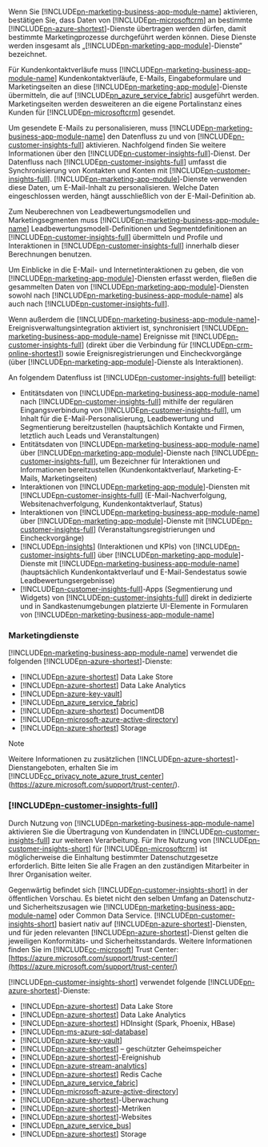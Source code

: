 Wenn Sie [!INCLUDE[pn-marketing-business-app-module-name](../includes/pn-marketing-business-app-module-name.md)] aktivieren, bestätigen Sie, dass Daten von [!INCLUDE[pn-microsoftcrm](../includes/pn-microsoftcrm.md)] an bestimmte [!INCLUDE[pn-azure-shortest](../includes/pn-azure-shortest.md)]-Dienste übertragen werden dürfen, damit bestimmte Marketingprozesse durchgeführt werden können. Diese Dienste werden insgesamt als „[!INCLUDE[pn-marketing-app-module](../includes/pn-marketing-app-module.md)]-Dienste” bezeichnet.

Für Kundenkontaktverläufe muss [!INCLUDE[pn-marketing-business-app-module-name](../includes/pn-marketing-business-app-module-name.md)] Kundenkontaktverläufe, E-Mails, Eingabeformulare und Marketingseiten an diese [!INCLUDE[pn-marketing-app-module](../includes/pn-marketing-app-module.md)]-Dienste übermitteln, die auf [!INCLUDE[pn_azure_service_fabric](../includes/pn_azure_service_fabric.md)] ausgeführt werden. Marketingseiten werden desweiteren an die eigene Portalinstanz eines Kunden für [!INCLUDE[pn-microsoftcrm](../includes/pn-microsoftcrm.md)] gesendet.

Um gesendete E-Mails zu personalisieren, muss [!INCLUDE[pn-marketing-business-app-module-name](../includes/pn-marketing-business-app-module-name.md)] den Datenfluss zu und von [!INCLUDE[pn-customer-insights-full](../includes/pn-customer-insights-full.md)] aktivieren. Nachfolgend finden Sie weitere Informationen über den [!INCLUDE[pn-customer-insights-full](../includes/pn-customer-insights-full.md)]-Dienst. Der Datenfluss nach [!INCLUDE[pn-customer-insights-full](../includes/pn-customer-insights-full.md)] umfasst die Synchronisierung von Kontakten und Konten mit [!INCLUDE[pn-customer-insights-full](../includes/pn-customer-insights-full.md)]. [!INCLUDE[pn-marketing-app-module](../includes/pn-marketing-app-module.md)]-Dienste verwenden diese Daten, um E-Mail-Inhalt zu personalisieren. Welche Daten eingeschlossen werden, hängt ausschließlich von der E-Mail-Definition ab.

Zum Neuberechnen von Leadbewertungsmodellen und Marketingsegmenten muss [!INCLUDE[pn-marketing-business-app-module-name](../includes/pn-marketing-business-app-module-name.md)] Leadbewertungsmodell-Definitionen und Segmentdefinitionen an [!INCLUDE[pn-customer-insights-full](../includes/pn-customer-insights-full.md)] übermitteln und Profile und Interaktionen in [!INCLUDE[pn-customer-insights-full](../includes/pn-customer-insights-full.md)] innerhalb dieser Berechnungen benutzen.

Um Einblicke in die E-Mail- und Internetinteraktionen zu geben, die von [!INCLUDE[pn-marketing-app-module](../includes/pn-marketing-app-module.md)]-Diensten erfasst werden, fließen die gesammelten Daten von [!INCLUDE[pn-marketing-app-module](../includes/pn-marketing-app-module.md)]-Diensten sowohl nach [!INCLUDE[pn-marketing-business-app-module-name](../includes/pn-marketing-business-app-module-name.md)] als auch nach [!INCLUDE[pn-customer-insights-full](../includes/pn-customer-insights-full.md)].

Wenn außerdem die [!INCLUDE[pn-marketing-business-app-module-name](../includes/pn-marketing-business-app-module-name.md)]-Ereignisverwaltungsintegration aktiviert ist, synchronisiert [!INCLUDE[pn-marketing-business-app-module-name](../includes/pn-marketing-business-app-module-name.md)] Ereignisse mit [!INCLUDE[pn-customer-insights-full](../includes/pn-customer-insights-full.md)] (direkt über die Verbindung für [!INCLUDE[pn-crm-online-shortest](../includes/pn-crm-online-shortest.md)]) sowie Ereignisregistrierungen und Eincheckvorgänge (über [!INCLUDE[pn-marketing-app-module](../includes/pn-marketing-app-module.md)]-Dienste als Interaktionen).

An folgendem Datenfluss ist [!INCLUDE[pn-customer-insights-full](../includes/pn-customer-insights-full.md)] beteiligt:
- Entitätsdaten von [!INCLUDE[pn-marketing-business-app-module-name](../includes/pn-marketing-business-app-module-name.md)] nach [!INCLUDE[pn-customer-insights-full](../includes/pn-customer-insights-full.md)] mithilfe der regulären Eingangsverbindung von [!INCLUDE[pn-customer-insights-full](../includes/pn-customer-insights-full.md)], um Inhalt für die E-Mail-Personalisierung, Leadbewertung und Segmentierung bereitzustellen (hauptsächlich Kontakte und Firmen, letztlich auch Leads und Veranstaltungen)
- Entitätsdaten von [!INCLUDE[pn-marketing-business-app-module-name](../includes/pn-marketing-business-app-module-name.md)] über [!INCLUDE[pn-marketing-app-module](../includes/pn-marketing-app-module.md)]-Dienste nach [!INCLUDE[pn-customer-insights-full](../includes/pn-customer-insights-full.md)], um Bezeichner für Interaktionen und Informationen bereitzustellen (Kundenkontaktverlauf, Marketing-E-Mails, Marketingseiten)
- Interaktionen von [!INCLUDE[pn-marketing-app-module](../includes/pn-marketing-app-module.md)]-Diensten mit [!INCLUDE[pn-customer-insights-full](../includes/pn-customer-insights-full.md)] (E-Mail-Nachverfolgung, Websitenachverfolgung, Kundenkontaktverlauf, Status)
- Interaktionen von [!INCLUDE[pn-marketing-business-app-module-name](../includes/pn-marketing-business-app-module-name.md)] über [!INCLUDE[pn-marketing-app-module](../includes/pn-marketing-app-module.md)]-Dienste mit [!INCLUDE[pn-customer-insights-full](../includes/pn-customer-insights-full.md)] (Veranstaltungsregistrierungen und Eincheckvorgänge)
- [!INCLUDE[pn-insights](../includes/pn-insights.md)] (Interaktionen und KPIs) von [!INCLUDE[pn-customer-insights-full](../includes/pn-customer-insights-full.md)] über [!INCLUDE[pn-marketing-app-module](../includes/pn-marketing-app-module.md)]-Dienste mit [!INCLUDE[pn-marketing-business-app-module-name](../includes/pn-marketing-business-app-module-name.md)] (hauptsächlich Kundenkontaktverlauf und E-Mail-Sendestatus sowie Leadbewertungsergebnisse)
- [!INCLUDE[pn-customer-insights-full](../includes/pn-customer-insights-full.md)]-Apps (Segmentierung und Widgets) von [!INCLUDE[pn-customer-insights-full](../includes/pn-customer-insights-full.md)] direkt in dedizierte und in Sandkastenumgebungen platzierte UI-Elemente in Formularen von [!INCLUDE[pn-marketing-business-app-module-name](../includes/pn-marketing-business-app-module-name.md)]

### <a name="marketing-services"></a>Marketingdienste

[!INCLUDE[pn-marketing-business-app-module-name](../includes/pn-marketing-business-app-module-name.md)] verwendet die folgenden [!INCLUDE[pn-azure-shortest](../includes/pn-azure-shortest.md)]-Dienste:

- [!INCLUDE[pn-azure-shortest](../includes/pn-azure-shortest.md)] Data Lake Store
- [!INCLUDE[pn-azure-shortest](../includes/pn-azure-shortest.md)] Data Lake Analytics
- [!INCLUDE[pn-azure-key-vault](../includes/pn-azure-key-vault.md)]
- [!INCLUDE[pn_azure_service_fabric](../includes/pn_azure_service_fabric.md)]
- [!INCLUDE[pn-azure-shortest](../includes/pn-azure-shortest.md)] DocumentDB
- [!INCLUDE[pn-microsoft-azure-active-directory](../includes/pn-microsoft-azure-active-directory.md)]
- [!INCLUDE[pn-azure-shortest](../includes/pn-azure-shortest.md)] Storage

> [!NOTE]
> Weitere Informationen zu zusätzlichen [!INCLUDE[pn-azure-shortest](../includes/pn-azure-shortest.md)]-Dienstangeboten, erhalten Sie im [!INCLUDE[cc_privacy_note_azure_trust_center](../includes/cc_privacy_note_azure_trust_center.md)] (<https://azure.microsoft.com/support/trust-center/>).

### [!INCLUDE[pn-customer-insights-full](../includes/pn-customer-insights-full.md)]

Durch Nutzung von [!INCLUDE[pn-marketing-business-app-module-name](../includes/pn-marketing-business-app-module-name.md)] aktivieren Sie die Übertragung von Kundendaten in [!INCLUDE[pn-customer-insights-full](../includes/pn-customer-insights-full.md)] zur weiteren Verarbeitung. Für Ihre Nutzung von [!INCLUDE[pn-customer-insights-short](../includes/pn-customer-insights-short.md)] für [!INCLUDE[pn-microsoftcrm](../includes/pn-microsoftcrm.md)] ist möglicherweise die Einhaltung bestimmter Datenschutzgesetze erforderlich. Bitte leiten Sie alle Fragen an den zuständigen Mitarbeiter in Ihrer Organisation weiter.

Gegenwärtig befindet sich [!INCLUDE[pn-customer-insights-short](../includes/pn-customer-insights-short.md)] in der öffentlichen Vorschau. Es bietet nicht den selben Umfang an Datenschutz- und Sicherheitszusagen wie [!INCLUDE[pn-marketing-business-app-module-name](../includes/pn-marketing-business-app-module-name.md)] oder Common Data Service. [!INCLUDE[pn-customer-insights-short](../includes/pn-customer-insights-short.md)] basiert nativ auf [!INCLUDE[pn-azure-shortest](../includes/pn-azure-shortest.md)]-Diensten, und für jeden relevanten [!INCLUDE[pn-azure-shortest](../includes/pn-azure-shortest.md)]-Dienst gelten die jeweiligen Konformitäts- und Sicherheitsstandards. Weitere Informationen finden Sie im [!INCLUDE[cc-microsoft](../includes/cc-microsoft.md)] Trust Center: [https://azure.microsoft.com/support/trust-center/](https://azure.microsoft.com/support/trust-center/)

[!INCLUDE[pn-customer-insights-short](../includes/pn-customer-insights-short.md)] verwendet folgende [!INCLUDE[pn-azure-shortest](../includes/pn-azure-shortest.md)]-Dienste:

- [!INCLUDE[pn-azure-shortest](../includes/pn-azure-shortest.md)] Data Lake Store
- [!INCLUDE[pn-azure-shortest](../includes/pn-azure-shortest.md)] Data Lake Analytics
- [!INCLUDE[pn-azure-shortest](../includes/pn-azure-shortest.md)] HDInsight (Spark, Phoenix, HBase)
- [!INCLUDE[pn-ms-azure-sql-database](../includes/pn-ms-azure-sql-database.md)]
- [!INCLUDE[pn-azure-key-vault](../includes/pn-azure-key-vault.md)]
- [!INCLUDE[pn-azure-shortest](../includes/pn-azure-shortest.md)] – geschützter Geheimspeicher
- [!INCLUDE[pn-azure-shortest](../includes/pn-azure-shortest.md)]-Ereignishub
- [!INCLUDE[pn-azure-stream-analytics](../includes/pn-azure-stream-analytics.md)]
- [!INCLUDE[pn-azure-shortest](../includes/pn-azure-shortest.md)] Redis Cache
- [!INCLUDE[pn_azure_service_fabric](../includes/pn_azure_service_fabric.md)]
- [!INCLUDE[pn-microsoft-azure-active-directory](../includes/pn-microsoft-azure-active-directory.md)]
- [!INCLUDE[pn-azure-shortest](../includes/pn-azure-shortest.md)]-Überwachung
- [!INCLUDE[pn-azure-shortest](../includes/pn-azure-shortest.md)]-Metriken
- [!INCLUDE[pn-azure-shortest](../includes/pn-azure-shortest.md)]-Websites
- [!INCLUDE[pn_azure_service_bus](../includes/pn_azure_service_bus.md)]
- [!INCLUDE[pn-azure-shortest](../includes/pn-azure-shortest.md)] Storage
